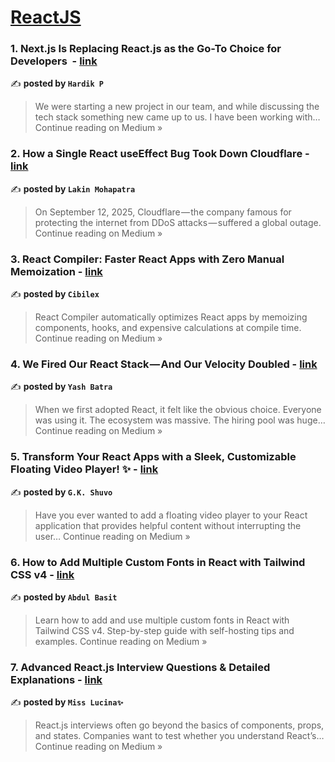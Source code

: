 
<h1><a href=https://medium.com/tag/reactjs/recommended target="_blank" rel="noopener noreferrer">ReactJS</a></h1>
<h3>1. Next.js Is Replacing React.js as the Go-To Choice for Developers ‍ - <a href="https://medium.com/@hardikfc/next-js-is-replacing-react-js-as-the-go-to-choice-for-developers-52c628ffb1ee?source=rss------reactjs-5" target="_blank" rel="noopener noreferrer">link</a></h3>

✍️ **posted by `Hardik P`**

<blockquote>We were starting a new project in our team, and while discussing the tech stack something new came up to us. I have been working with…
Continue reading on Medium »</blockquote>

<h3>2. How a Single React useEffect Bug Took Down Cloudflare - <a href="https://lakin-mohapatra.medium.com/how-a-single-react-useeffect-bug-took-down-cloudflare-961bfac49743?source=rss------reactjs-5" target="_blank" rel="noopener noreferrer">link</a></h3>

✍️ **posted by `Lakin Mohapatra`**

<blockquote>On September 12, 2025, Cloudflare — the company famous for protecting the internet from DDoS attacks — suffered a global outage.
Continue reading on Medium »</blockquote>

<h3>3. React Compiler: Faster React Apps with Zero Manual Memoization - <a href="https://medium.com/@cibilex/react-compiler-faster-react-apps-with-zero-manual-memoization-8848c0c12c7f?source=rss------reactjs-5" target="_blank" rel="noopener noreferrer">link</a></h3>

✍️ **posted by `Cibilex`**

<blockquote>React Compiler automatically optimizes React apps by memoizing components, hooks, and expensive calculations at compile time.
Continue reading on Medium »</blockquote>

<h3>4. We Fired Our React Stack — And Our Velocity Doubled - <a href="https://medium.com/@yashbatra11111/we-fired-our-react-stack-and-our-velocity-doubled-a1f2e1fd22b3?source=rss------reactjs-5" target="_blank" rel="noopener noreferrer">link</a></h3>

✍️ **posted by `Yash Batra`**

<blockquote>When we first adopted React, it felt like the obvious choice. Everyone was using it. The ecosystem was massive. The hiring pool was huge…
Continue reading on Medium »</blockquote>

<h3>5. Transform Your React Apps with a Sleek, Customizable Floating Video Player! ✨ - <a href="https://medium.com/@gkshuvo24/transform-your-react-apps-with-a-sleek-customizable-floating-video-player-328d12efc688?source=rss------reactjs-5" target="_blank" rel="noopener noreferrer">link</a></h3>

✍️ **posted by `G.K. Shuvo`**

<blockquote>Have you ever wanted to add a floating video player to your React application that provides helpful content without interrupting the user…
Continue reading on Medium »</blockquote>

<h3>6. How to Add Multiple Custom Fonts in React with Tailwind CSS v4 - <a href="https://medium.com/@basit.miyanjee/how-to-add-multiple-custom-fonts-in-react-with-tailwind-css-v4-33738ab6428e?source=rss------reactjs-5" target="_blank" rel="noopener noreferrer">link</a></h3>

✍️ **posted by `Abdul Basit`**

<blockquote>Learn how to add and use multiple custom fonts in React with Tailwind CSS v4. Step-by-step guide with self-hosting tips and examples.
Continue reading on Medium »</blockquote>

<h3>7.  Advanced React.js Interview Questions & Detailed Explanations - <a href="https://medium.com/@MissLucina/advanced-react-js-interview-questions-detailed-explanations-110b1776949c?source=rss------reactjs-5" target="_blank" rel="noopener noreferrer">link</a></h3>

✍️ **posted by `Miss Lucina✨`**

<blockquote>React.js interviews often go beyond the basics of components, props, and states. Companies want to test whether you understand React’s…
Continue reading on Medium »</blockquote>

